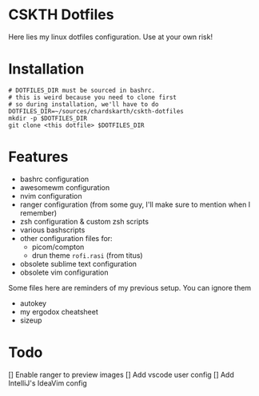 # CSKTH Dotfiles
Here lies my linux dotfiles configuration. Use at your own risk!

# Installation
```
# DOTFILES_DIR must be sourced in bashrc.
# this is weird because you need to clone first
# so during installation, we'll have to do
DOTFILES_DIR=~/sources/chardskarth/cskth-dotfiles
mkdir -p $DOTFILES_DIR
git clone <this dotfile> $DOTFILES_DIR
```

# Features
- bashrc configuration
- awesomewm configuration
- nvim configuration
- ranger configuration (from some guy, I'll make sure to mention when I remember)
- zsh configuration & custom zsh scripts
- various bashscripts
- other configuration files for:
	-	picom/compton
	- drun theme `rofi.rasi` (from titus)
-	obsolete sublime text configuration
- obsolete vim configuration

Some files here are reminders of my previous setup. You can ignore them
- autokey
- my ergodox cheatsheet
- sizeup

# Todo
[] Enable ranger to preview images
[] Add vscode user config 
[] Add IntelliJ's IdeaVim config

